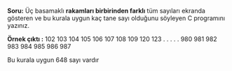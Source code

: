 **Soru:** Üç basamaklı __rakamları birbirinden farklı__ tüm sayıları ekranda gösteren ve bu kurala
uygun kaç tane sayı olduğunu söyleyen C programını yazınız. 

**Örnek çıktı :** 102 103 104 105 106 107 108 109 120 123 . . . . . 980 981 982 983 984 985 986
987

Bu kurala uygun 648 sayı vardır
